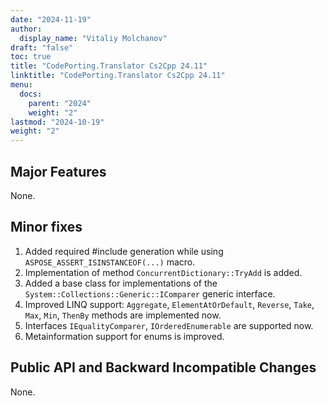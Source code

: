 ```yaml
---
date: "2024-11-19"
author:
  display_name: "Vitaliy Molchanov"
draft: "false"
toc: true
title: "CodePorting.Translator Cs2Cpp 24.11"
linktitle: "CodePorting.Translator Cs2Cpp 24.11"
menu:
  docs:
    parent: "2024"
    weight: "2"
lastmod: "2024-10-19"
weight: "2"
---
```


## Major Features ##

None.

## Minor fixes ##

1. Added required #include generation while using `ASPOSE_ASSERT_ISINSTANCEOF(...)` macro.
1. Implementation of method `ConcurrentDictionary::TryAdd` is added.
1. Added a base class for implementations of the `System::Collections::Generic::IComparer` generic interface.
1. Improved LINQ support: `Aggregate`, `ElementAtOrDefault`, `Reverse`, `Take`, `Max`, `Min`, `ThenBy` methods are implemented now.
1. Interfaces `IEqualityComparer`, `IOrderedEnumerable` are supported now.
1. Metainformation support for enums is improved.

## Public API and Backward Incompatible Changes ##

None.
